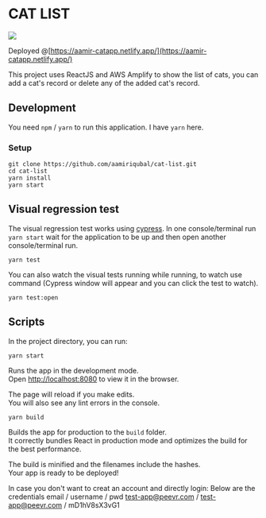 # CAT LIST

![](https://photos.app.goo.gl/uVx8MKU2G9bCi3BZ8)

Deployed @[https://aamir-catapp.netlify.app/](https://aamir-catapp.netlify.app/)

This project uses ReactJS and AWS Amplify to show the list of cats, you can add a cat's record or delete any of the added cat's record.

## Development

You need `npm` / `yarn` to run this application. I have `yarn` here.

### Setup

```
git clone https://github.com/aamiriqubal/cat-list.git
cd cat-list
yarn install
yarn start
```

## Visual regression test

The visual regression test works using [cypress](https://www.cypress.io/).
In one console/terminal run `yarn start` wait for the application to be up and then open another console/terminal run.

```
yarn test
```

You can also watch the visual tests running while running, to watch use command (Cypress window will appear and you can click the test to watch).

```
yarn test:open
```

## Scripts

In the project directory, you can run:

`yarn start`

Runs the app in the development mode.<br>
Open [http://localhost:8080](http://localhost:8080) to view it in the browser.

The page will reload if you make edits.<br>
You will also see any lint errors in the console.

`yarn build`

Builds the app for production to the `build` folder.<br>
It correctly bundles React in production mode and optimizes the build for the best performance.

The build is minified and the filenames include the hashes.<br>
Your app is ready to be deployed!

In case you don't want to creat an account and directly login: Below are the credentials
email / username / pwd
test-app@peevr.com / test-app@peevr.com / mD1hV8sX3vG1
